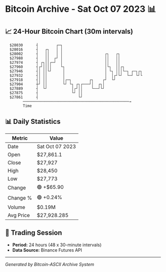 # Bitcoin Archive - Sat Oct 07 2023 📊

## 📈 24-Hour Bitcoin Chart (30m intervals)

```
  $28030      ┤        ┌─┐                                     
  $28016      ┤   ┌┐   │ │                                     
  $28002      ┤   ││   │ │                   ┌┐   ┌┐           
  $27988      ┤   ││  ┌┘ │                   ││   ││           
  $27974      ┤ ┌┐││┌─┘  │                   ││   ││           
  $27960      ┤┌┘││││    └┐                  │└┐  ││┌┐         
  $27946      ┤│ ││└┘     │                  │ └┐ │││└─┐ ┌─┐┌┐ 
  $27932      ┤│ ││       │                  │  │┌┘└┘  └─┘ └┘└ 
  $27918      ┤│ ││       │┌─┐        ┌┐    ┌┘  └┘             
  $27904      ┼┘ ││       └┘ └┐ ┌┐┌───┘│  ┌┐│                  
  $27889      ┤  └┘           │┌┘││    └──┘└┘                  
  $27875      ┤               └┘ ││                            
  $27861      ┤                  └┘                            
        ────────────────────────────────────────────────→
        Time
```

## 📊 Daily Statistics

| Metric | Value |
|--------|-------|
| Date | Sat Oct 07 2023 |
| Open | $27,861.1 |
| Close | $27,927 |
| High | $28,450 |
| Low | $27,773 |
| Change | 🟢 +$65.90 |
| Change % | 🟢 +0.24% |
| Volume | $0.19M |
| Avg Price | $27,928.285 |

## 📅 Trading Session

- **Period:** 24 hours (48 x 30-minute intervals)
- **Data Source:** Binance Futures API

---
*Generated by Bitcoin-ASCII Archive System*
